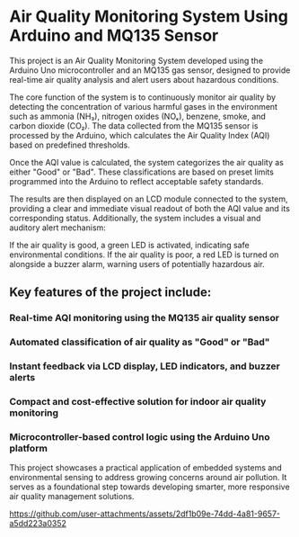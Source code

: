 # Air Quality Monitoring System Using Arduino and MQ135 Sensor
This project is an Air Quality Monitoring System developed using the Arduino Uno microcontroller and an MQ135 gas sensor, designed to provide real-time air quality analysis and alert users about hazardous conditions.

The core function of the system is to continuously monitor air quality by detecting the concentration of various harmful gases in the environment such as ammonia (NH₃), nitrogen oxides (NOₓ), benzene, smoke, and carbon dioxide (CO₂). The data collected from the MQ135 sensor is processed by the Arduino, which calculates the Air Quality Index (AQI) based on predefined thresholds.

Once the AQI value is calculated, the system categorizes the air quality as either "Good" or "Bad". These classifications are based on preset limits programmed into the Arduino to reflect acceptable safety standards.

The results are then displayed on an LCD module connected to the system, providing a clear and immediate visual readout of both the AQI value and its corresponding status. Additionally, the system includes a visual and auditory alert mechanism:

If the air quality is good, a green LED is activated, indicating safe environmental conditions.
If the air quality is poor, a red LED is turned on alongside a buzzer alarm, warning users of potentially hazardous air.
## Key features of the project include:
### Real-time AQI monitoring using the MQ135 air quality sensor
### Automated classification of air quality as "Good" or "Bad"
### Instant feedback via LCD display, LED indicators, and buzzer alerts
### Compact and cost-effective solution for indoor air quality monitoring
### Microcontroller-based control logic using the Arduino Uno platform

This project showcases a practical application of embedded systems and environmental sensing to address growing concerns around air pollution. It serves as a foundational step towards developing smarter, more responsive air quality management solutions.

https://github.com/user-attachments/assets/2df1b09e-74dd-4a81-9657-a5dd223a0352

